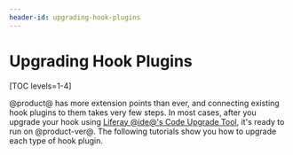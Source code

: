 ```yaml
---
header-id: upgrading-hook-plugins
---
```


# Upgrading Hook Plugins

[TOC levels=1-4]

@product@ has more extension points than ever, and connecting existing hook
plugins to them takes very few steps. In most cases, after you upgrade your
hook using
[Liferay @ide@'s Code Upgrade Tool](/docs/7-0/tutorials/-/knowledge_base/t/adapting-to-liferay-7s-api-with-the-code-upgrade-tool),
it's ready to run on @product-ver@. The following tutorials show you how to
upgrade each type of hook plugin. 
